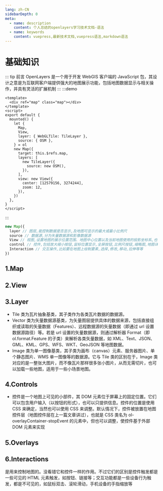```yaml
---
lang: zh-CN
sidebarDepth: 0
meta:
  - name: description
    content: 个人总结的openlayers学习技术文档-语法
  - name: keywords
    content: vuepress,最新技术文档,vuepress语法,markdown语法
---
```


# 基础知识

::: tip 前言
OpenLayers 是一个用于开发 WebGIS 客户端的 JavaScript 包，其设计之意是为互联网客户端提供强大的地图展示功能，包括地图数据显示与相关操作，并具有灵活的扩展机制
:::
:::demo

```vue
<template>
  <div ref="map" class="map"></div>
</template>
<script>
export default {
  mounted() {
    let {
      Map,
      View,
      layer: { WebGLTile: TileLayer },
      source: { OSM },
    } = ol
    new Map({
      target: this.$refs.map,
      layers: [
        new TileLayer({
          source: new OSM(),
        }),
      ],
      view: new View({
        center: [12579156, 3274244],
        zoom: 12,
      }),
    })
  },
}
</script>
```

:::

```js
new Map({
  layer // 图层,能控制数据是否显示,及地图可显示的最大或最小比例尺
  source // 数据源,分为矢量数据源和影像数据源
  View // 视图,设置地图的展示位置范围、地图中心位置以及当前地图使用的投影坐标系,也可以旋转等
  control // 控件,包括放大缩小按钮,鼠标位置显示,全屏按钮,比例尺按钮,缩略图,地图详细详细等
  Interaction // 交互操作,比如要在地图上绘制要素,选择,修改,移动,拉伸等等
})
```

<xminder />

## 1.Map

## 2.View

## 3.Layer

- Tile 类为瓦片抽象基类，其子类作为各类瓦片数据的数据源。
- Vector 类为矢量数据源基类，为矢量图层提供具体的数据来源，包括直接组织或读取的矢量数据（Features）、远程数据源的矢量数据（即通过 url 设置数据源路径）等。若是 url 设置的矢量数据源，则通过解析器 Format（即 ol.format.Feature 的子类）来解析各类矢量数据，如 XML、Text、JSON、GML、KML、GPS、WFS、WKT、GeoJSON 等地图数据。
- Image 类为单一图像基类，其子类为画布（canvas）元素、服务器图片、单个静态图片、WMS 单一图像等的数据源。它与 Tile 类的区别在于，Image 类对应的是一整张大图片，而不像瓦片那样很多张小图片，从而无需切片，也可以加载一些地图，适用于一些小场景地图。

## 4.Controls

- 控件是一个地图上可见的小部件，其 DOM 元素位于屏幕上的固定位置。它们可以包含用户输入（以按钮的形式），也可以只提供信息。控件的位置是使用 CSS 来确定，当然也可以使用 CSS 来调整。默认情况下，控件被放置在地图控件层（地图控件层在上一篇文章讲过），也就是 CSS 类名为 ol-overlayContainer-stopEvent 的元素中，但也可以调整，使控件基于外部 DOM 元素来实现

## 5.Overlays

## 6.Interactions

是用来控制地图的。没看错它和控件一样的作用。不过它们的区别是控件触发都是一些可见的 HTML 元素触发，如按钮、链接等；交互功能都是一些设备行为触发，都是不可见的，如鼠标双击、滚轮滑动，手机设备的手指缩放等

